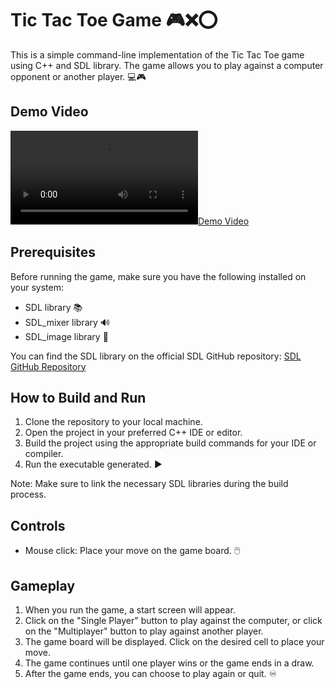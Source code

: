 # Tic Tac Toe Game 🎮❌⭕

This is a simple command-line implementation of the Tic Tac Toe game using C++ and SDL library. The game allows you to play against a computer opponent or another player. 💻🎮

## Demo Video

[![Demo Video](https://user-images.githubusercontent.com/83262693/206744147-b822340e-f25c-4d62-980a-1f1e84ef0255.mp4)](https://user-images.githubusercontent.com/83262693/206744147-b822340e-f25c-4d62-980a-1f1e84ef0255.mp4)

## Prerequisites

Before running the game, make sure you have the following installed on your system:

- SDL library 📚
- SDL_mixer library 🔊
- SDL_image library 🌅

You can find the SDL library on the official SDL GitHub repository: [SDL GitHub Repository](https://github.com/libsdl-org/SDL)

## How to Build and Run

1. Clone the repository to your local machine.
2. Open the project in your preferred C++ IDE or editor.
3. Build the project using the appropriate build commands for your IDE or compiler.
4. Run the executable generated. ▶️

Note: Make sure to link the necessary SDL libraries during the build process.

## Controls

- Mouse click: Place your move on the game board. 🖱️

## Gameplay

1. When you run the game, a start screen will appear.
2. Click on the "Single Player" button to play against the computer, or click on the "Multiplayer" button to play against another player.
3. The game board will be displayed. Click on the desired cell to place your move.
4. The game continues until one player wins or the game ends in a draw.
5. After the game ends, you can choose to play again or quit. ♾️

